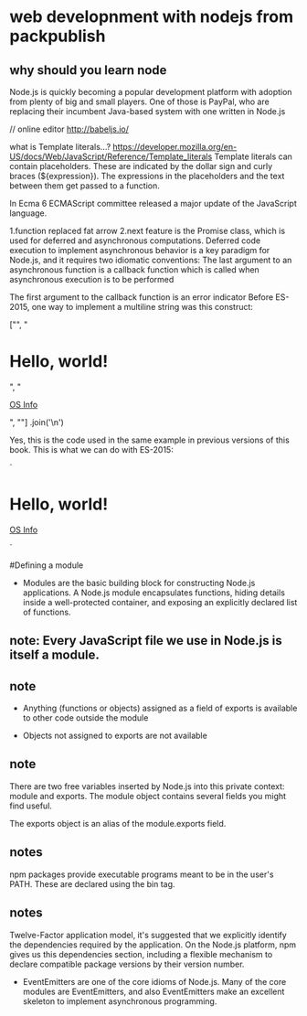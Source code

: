 # web developnment with nodejs from packpublish
## why should you learn node
Node.js is quickly becoming a popular development platform with adoption from plenty of big and small players. One of those is PayPal, who are replacing their incumbent Java-based system with one written in Node.js


// online editor
http://babeljs.io/


what is Template literals...?
https://developer.mozilla.org/en-US/docs/Web/JavaScript/Reference/Template_literals
Template literals can contain placeholders. These are indicated by the dollar sign and curly braces (${expression}). The expressions in the placeholders and the text between them get passed to a function.

In Ecma 6
ECMAScript committee released a major update of the JavaScript language. 

1.function replaced fat arrow
2.next feature is the Promise class, which is used for deferred and asynchronous computations. Deferred code execution to implement asynchronous behavior is a key paradigm for Node.js, and it requires two idiomatic conventions:
The last argument to an asynchronous function is a callback function which is called when asynchronous execution is to be performed

The first argument to the callback function is an error indicator
Before ES-2015, one way to implement a multiline string was this construct:


["<html><head><title>Hello, world!</title></head>",
 "<body><h1>Hello, world!</h1>",
 "<p><a href='/osinfo'>OS Info</a></p>",
 "</body></html>"]
.join('\n')

Yes, this is the code used in the same example in previous versions of this book. This is what we can do with ES-2015:


`<html><head><title>Hello, world!</title></head>
<body><h1>Hello, world!</h1>
<p><a href='/osinfo'>OS Info</a></p>
</body></html>`


#Defining a module
- Modules are the basic building block for constructing Node.js applications. A Node.js module encapsulates functions, hiding details inside a well-protected container, and exposing an explicitly declared list of functions.

## note:  Every JavaScript file we use in Node.js is itself a module. 

## note
- Anything (functions or objects) assigned as a field of exports is available to other code outside the module

- Objects not assigned to exports are not available

## note

There are two free variables inserted by Node.js into this private context: module and exports. The module object contains several fields you might find useful. 

The exports object is an alias of the module.exports field. 

## notes
npm packages provide executable programs meant to be in the user's PATH. These are declared using the bin tag. 

## notes
Twelve-Factor application model, it's suggested that we explicitly identify the dependencies required by the application. On the Node.js platform, npm gives us this dependencies section, including a flexible mechanism to declare compatible package versions by their version number.

- EventEmitters are one of the core idioms of Node.js. Many of the core modules are EventEmitters, and also EventEmitters make an excellent skeleton to implement asynchronous programming.

